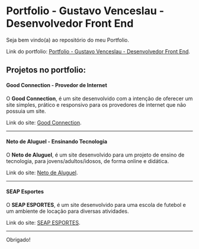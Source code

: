 # Portfolio - Gustavo Venceslau - Desenvolvedor Front End
Seja bem vindo(a) ao repositório do meu Portfolio.

Link do portfolio: [Portfolio - Gustavo Venceslau - Desenvolvedor Front End](https://portfoliogustavo.github.io).

## Projetos no portfolio:

#### Good Connection - Provedor de Internet
O **Good Connection**, é um site desenvolvido com a intenção de oferecer um site simples, prático e responsivo para os provedores de internet que não possuia um site.

Link do site: [Good Connection](https://portfoliogustavo.github.io/goodconnection.html).

---
#### Neto de Aluguel - Ensinando Tecnologia
O **Neto de Aluguel**, é um site desenvolvido para um projeto de ensino de tecnologia, para jovens/adultos/idosos, de forma online e didática.

Link do site: [Neto de Aluguel](https://portfoliogustavo.github.io/netodealuguel.html).

---
#### SEAP Esportes
O **SEAP ESPORTES**, é um site desenvolvido para uma escola de futebol e um ambiente de locação para diversas atividades.

Link do site: [SEAP ESPORTES](https://seapesportes.com.br).

---
 
Obrigado!
